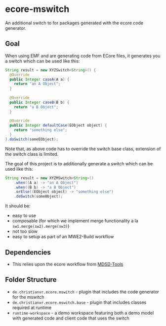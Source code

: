 # ecore-mswitch
An additional switch to for packages generated with the ecore code generator.

## Goal
When using EMF and are generating code from ECore files, it generates you a switch which can be used like this:
```java
String result = new XYZSwitch<String>() {
  @Override
  public Integer caseA(A a) {
    return "an A Object";
  }
  	
  @Override
  public Integer caseB(B b) {
    return "a B Object";
  }
		
  @Override
  public Integer defaultCase(EObject object) {
    return "something else";
  }
}.doSwitch(someEObject);
```

Note that, as above code has to override the switch base class, extension of the switch class is limited.

The goal of this project is to additionally generate a switch which can be used like this:
```java
String result = new XYZMSwitch<String>()
    .when((A a) -> "an A Object")
    .when((B b) -> "a B Object")
    .orElse((EObject object) -> "something else")
    .doSwitch(someObject);
```

It should be:
* easy to use
* composable (for which we implement merge functionality a la `sw1.merge(sw2).merge(sw3)`)
* not too slow
* easy to setup as part of an MWE2-Build workflow

## Dependencies
* This relies upon the ecore workflow from [MDSD-Tools](https://github.com/MDSD-Tools/Ecore-Workflow)

## Folder Structure
* `de.christianvr.ecore.mswitch` - plugin that includes the code generator for the mswitch
* `de.christianvr.ecore.mswitch.base` - plugin that includes classes required at runtime
* `runtime-workspace` - a demo workspace featuring both a demo model with generated code and client code that uses the switch
